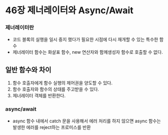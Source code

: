 # 46장 제너레이터와 Async/Await

### 제너레이터란
- 코드 블록의 실행을 일시 중지 했다가 필요한 시점에 다시 재개할 수 있는 특수한 함수
- 제너레이터 함수는 화살표 함수, new 연산자와 함께생성자 함수로 호출할 수 없다.

## 일반 함수와 차이
1. 함수 호출자에게 함수 실행의 제어권을 양도할 수 있다.
2. 함수 호출자와 함수의 상태를 주고받을 수 있다.
3. 제너레이터 객체를 반환한다.


### async/await
- async 함수 내에서 catch 문을 사용해서 에러 처리를 하지 않으면 async 함수는 발생한 에러를 reject하는 프로미스를 반환
